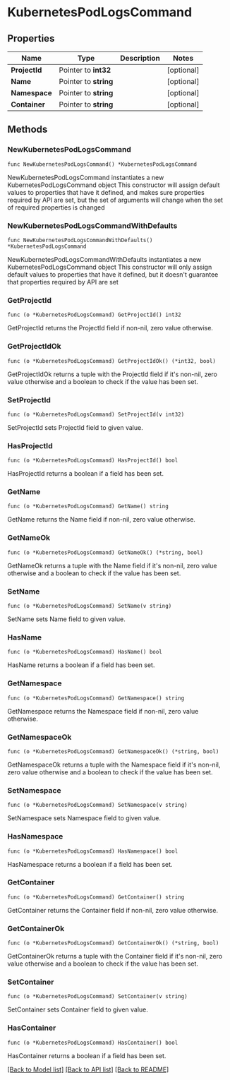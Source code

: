 # KubernetesPodLogsCommand

## Properties

Name | Type | Description | Notes
------------ | ------------- | ------------- | -------------
**ProjectId** | Pointer to **int32** |  | [optional] 
**Name** | Pointer to **string** |  | [optional] 
**Namespace** | Pointer to **string** |  | [optional] 
**Container** | Pointer to **string** |  | [optional] 

## Methods

### NewKubernetesPodLogsCommand

`func NewKubernetesPodLogsCommand() *KubernetesPodLogsCommand`

NewKubernetesPodLogsCommand instantiates a new KubernetesPodLogsCommand object
This constructor will assign default values to properties that have it defined,
and makes sure properties required by API are set, but the set of arguments
will change when the set of required properties is changed

### NewKubernetesPodLogsCommandWithDefaults

`func NewKubernetesPodLogsCommandWithDefaults() *KubernetesPodLogsCommand`

NewKubernetesPodLogsCommandWithDefaults instantiates a new KubernetesPodLogsCommand object
This constructor will only assign default values to properties that have it defined,
but it doesn't guarantee that properties required by API are set

### GetProjectId

`func (o *KubernetesPodLogsCommand) GetProjectId() int32`

GetProjectId returns the ProjectId field if non-nil, zero value otherwise.

### GetProjectIdOk

`func (o *KubernetesPodLogsCommand) GetProjectIdOk() (*int32, bool)`

GetProjectIdOk returns a tuple with the ProjectId field if it's non-nil, zero value otherwise
and a boolean to check if the value has been set.

### SetProjectId

`func (o *KubernetesPodLogsCommand) SetProjectId(v int32)`

SetProjectId sets ProjectId field to given value.

### HasProjectId

`func (o *KubernetesPodLogsCommand) HasProjectId() bool`

HasProjectId returns a boolean if a field has been set.

### GetName

`func (o *KubernetesPodLogsCommand) GetName() string`

GetName returns the Name field if non-nil, zero value otherwise.

### GetNameOk

`func (o *KubernetesPodLogsCommand) GetNameOk() (*string, bool)`

GetNameOk returns a tuple with the Name field if it's non-nil, zero value otherwise
and a boolean to check if the value has been set.

### SetName

`func (o *KubernetesPodLogsCommand) SetName(v string)`

SetName sets Name field to given value.

### HasName

`func (o *KubernetesPodLogsCommand) HasName() bool`

HasName returns a boolean if a field has been set.

### GetNamespace

`func (o *KubernetesPodLogsCommand) GetNamespace() string`

GetNamespace returns the Namespace field if non-nil, zero value otherwise.

### GetNamespaceOk

`func (o *KubernetesPodLogsCommand) GetNamespaceOk() (*string, bool)`

GetNamespaceOk returns a tuple with the Namespace field if it's non-nil, zero value otherwise
and a boolean to check if the value has been set.

### SetNamespace

`func (o *KubernetesPodLogsCommand) SetNamespace(v string)`

SetNamespace sets Namespace field to given value.

### HasNamespace

`func (o *KubernetesPodLogsCommand) HasNamespace() bool`

HasNamespace returns a boolean if a field has been set.

### GetContainer

`func (o *KubernetesPodLogsCommand) GetContainer() string`

GetContainer returns the Container field if non-nil, zero value otherwise.

### GetContainerOk

`func (o *KubernetesPodLogsCommand) GetContainerOk() (*string, bool)`

GetContainerOk returns a tuple with the Container field if it's non-nil, zero value otherwise
and a boolean to check if the value has been set.

### SetContainer

`func (o *KubernetesPodLogsCommand) SetContainer(v string)`

SetContainer sets Container field to given value.

### HasContainer

`func (o *KubernetesPodLogsCommand) HasContainer() bool`

HasContainer returns a boolean if a field has been set.


[[Back to Model list]](../README.md#documentation-for-models) [[Back to API list]](../README.md#documentation-for-api-endpoints) [[Back to README]](../README.md)


